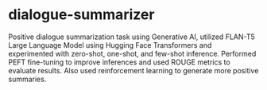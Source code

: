 # dialogue-summarizer
 Positive dialogue summarization task using Generative AI, utilized FLAN-T5 Large Language Model using Hugging Face Transformers and experimented with zero-shot, one-shot, and few-shot inference. Performed PEFT fine-tuning to improve inferences and used ROUGE metrics to evaluate results. Also used reinforcement learning to generate more positive summaries.
